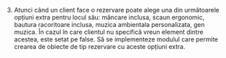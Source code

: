 3. Atunci când un client face o rezervare poate alege una din următoarele opțiuni extra pentru locul
   său: mâncare inclusa, scaun ergonomic, bautura racoritoare inclusa, muzica ambientala
   personalizata, gen muzica. În cazul în care clientul nu specifică vreun element dintre acestea, este
   setat pe false. Să se implementeze modulul care permite crearea de obiecte de tip rezervare cu
   aceste opțiuni extra.